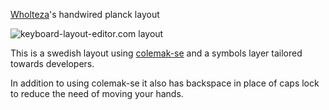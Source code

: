 [Wholteza](https://github.com/wholteza)'s handwired planck layout

![keyboard-layout-editor.com layout](./keyboard-layout-editor.png)

This is a swedish layout using [colemak-se](https://github.com/motform/colemak-se) and a symbols layer tailored towards developers.

In addition to using colemak-se it also has backspace in place of caps lock to reduce the need of moving your hands.
